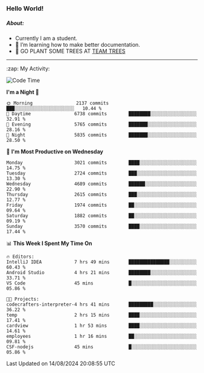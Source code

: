 ### Hello World!

##### About:
- Currently I am a student.
- 🌱 I’m learning how to make better documentation.
- 🌱 GO PLANT SOME TREES AT [TEAM TREES](https://teamtrees.org/)

---
  <summary>:zap: My Activity:</summary>
  
<!--START_SECTION:waka-->
![Code Time](http://img.shields.io/badge/Code%20Time-1%2C408%20hrs%2027%20mins-blue)

**I'm a Night 🦉** 

```text
🌞 Morning                2137 commits        ███░░░░░░░░░░░░░░░░░░░░░░   10.44 % 
🌆 Daytime                6738 commits        ████████░░░░░░░░░░░░░░░░░   32.91 % 
🌃 Evening                5765 commits        ███████░░░░░░░░░░░░░░░░░░   28.16 % 
🌙 Night                  5835 commits        ███████░░░░░░░░░░░░░░░░░░   28.50 % 
```
📅 **I'm Most Productive on Wednesday** 

```text
Monday                   3021 commits        ████░░░░░░░░░░░░░░░░░░░░░   14.75 % 
Tuesday                  2724 commits        ███░░░░░░░░░░░░░░░░░░░░░░   13.30 % 
Wednesday                4689 commits        ██████░░░░░░░░░░░░░░░░░░░   22.90 % 
Thursday                 2615 commits        ███░░░░░░░░░░░░░░░░░░░░░░   12.77 % 
Friday                   1974 commits        ██░░░░░░░░░░░░░░░░░░░░░░░   09.64 % 
Saturday                 1882 commits        ██░░░░░░░░░░░░░░░░░░░░░░░   09.19 % 
Sunday                   3570 commits        ████░░░░░░░░░░░░░░░░░░░░░   17.44 % 
```


📊 **This Week I Spent My Time On** 

```text
🔥 Editors: 
IntelliJ IDEA            7 hrs 49 mins       ███████████████░░░░░░░░░░   60.43 % 
Android Studio           4 hrs 21 mins       ████████░░░░░░░░░░░░░░░░░   33.71 % 
VS Code                  45 mins             █░░░░░░░░░░░░░░░░░░░░░░░░   05.86 % 

🐱‍💻 Projects: 
codecrafters-interpreter-4 hrs 41 mins       █████████░░░░░░░░░░░░░░░░   36.22 % 
temp                     2 hrs 15 mins       ████░░░░░░░░░░░░░░░░░░░░░   17.41 % 
cardview                 1 hr 53 mins        ████░░░░░░░░░░░░░░░░░░░░░   14.61 % 
employees                1 hr 16 mins        ██░░░░░░░░░░░░░░░░░░░░░░░   09.81 % 
CSF-nodejs               45 mins             █░░░░░░░░░░░░░░░░░░░░░░░░   05.86 % 
```


 Last Updated on 14/08/2024 20:08:55 UTC
<!--END_SECTION:waka-->
